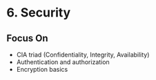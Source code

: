 # 6. Security

## Focus On
* CIA triad (Confidentiality, Integrity, Availability)
* Authentication and authorization
* Encryption basics